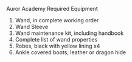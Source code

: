 Auror Academy Required Equipment
1. Wand, in complete working order
  1. Wand Sleeve
  2. Wand maintenance kit, including handbook
  3. Complete list of wand properties
2. Robes, black with yellow lining x4
3. Ankle covered boots; leather or dragon hide
